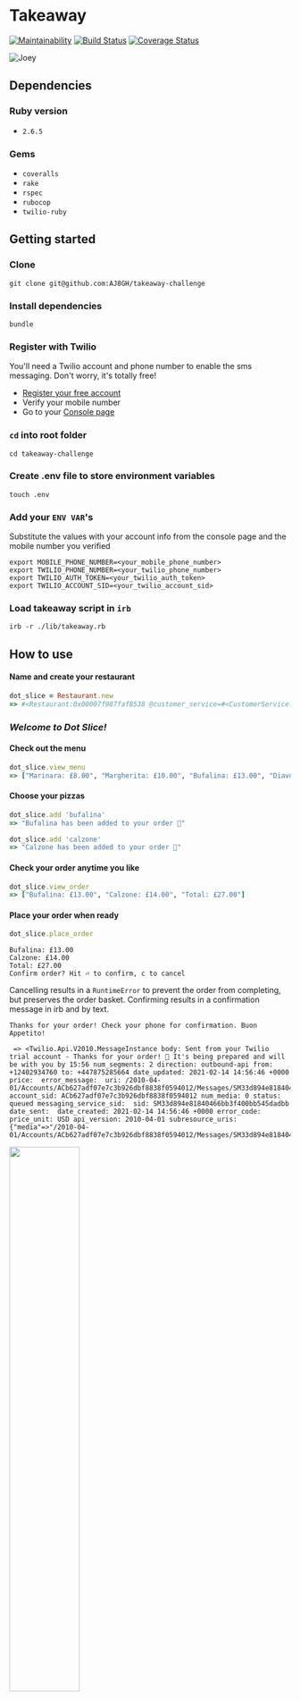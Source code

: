 # Takeaway

[![Maintainability](https://api.codeclimate.com/v1/badges/79727ec5f4c93807146c/maintainability)](https://codeclimate.com/github/AJ8GH/takeaway-challenge/maintainability) [![Build Status](https://travis-ci.com/AJ8GH/takeaway-challenge.svg?branch=master)](https://travis-ci.com/AJ8GH/takeaway-challenge) [![Coverage Status](https://coveralls.io/repos/github/AJ8GH/takeaway-challenge/badge.svg?branch=master)](https://coveralls.io/github/AJ8GH/takeaway-challenge?branch=master)

![Joey](https://media.giphy.com/media/jn2iXu2HRpMuovBrrV/giphy.gif)

## Dependencies

### Ruby version
- `2.6.5`

### Gems
- `coveralls`
- `rake`
- `rspec`
- `rubocop`
- `twilio-ruby`

## Getting started

### Clone

```shell
git clone git@github.com:AJ8GH/takeaway-challenge
```

### Install dependencies

```shell
bundle
```

### Register with Twilio

You'll need a Twilio account and phone number to enable the sms messaging. Don't worry, it's totally free!
- [Register your free account](https://www.twilio.com/try-twilio)
- Verify your mobile number
- Go to your [Console page](https://www.twilio.com/console)

### `cd` into root folder
```shell
cd takeaway-challenge
```

### Create .env file to store environment variables
```shell
touch .env
```

### Add your `ENV VAR`'s
Substitute the values with your account info from the console page and the  mobile number you verified

```
export MOBILE_PHONE_NUMBER=<your_mobile_phone_number>
export TWILIO_PHONE_NUMBER=<your_twilio_phone_number>
export TWILIO_AUTH_TOKEN=<your_twilio_auth_token>
export TWILIO_ACCOUNT_SID=<your_twilio_account_sid>
```

### Load takeaway script in `irb`
```shell
irb -r ./lib/takeaway.rb
```

## How to use

#### Name and create your restaurant

```ruby
dot_slice = Restaurant.new
=> #<Restaurant:0x00007f987faf8538 @customer_service=#<CustomerService:0x00007f987faf8470 @client_class=Twilio>, @display=#<Display:0x00007f987faf8448>, @menu={:marinara=>8, :margherita=>10, :bufalina=>13, :diavola=>14, :napoli=>14, :calzone=>14, :fiorentina=>14, :capricciosa=>15}, @order=[]>
```

### _Welcome to Dot Slice!_

#### Check out the menu

```ruby
dot_slice.view_menu
=> ["Marinara: £8.00", "Margherita: £10.00", "Bufalina: £13.00", "Diavola: £14.00", "Napoli: £14.00", "Calzone: £14.00", "Fiorentina: £14.00", "Capricciosa: £15.00"]
```

#### Choose your pizzas

```ruby
dot_slice.add 'bufalina'
=> "Bufalina has been added to your order 🍕"

dot_slice.add 'calzone'
=> "Calzone has been added to your order 🍕"
```

#### Check your order anytime you like

```ruby
dot_slice.view_order
=> ["Bufalina: £13.00", "Calzone: £14.00", "Total: £27.00"]
```

#### Place your order when ready

```ruby
dot_slice.place_order
```
```
Bufalina: £13.00
Calzone: £14.00
Total: £27.00
Confirm order? Hit ⏎ to confirm, c to cancel
```
Cancelling results in a `RuntimeError` to prevent the order from completing, but preserves the order basket. Confirming results in a confirmation message in irb and by text.

```
Thanks for your order! Check your phone for confirmation. Buon Appetito!

 => <Twilio.Api.V2010.MessageInstance body: Sent from your Twilio trial account - Thanks for your order! 🍕 It's being prepared and will be with you by 15:56 num_segments: 2 direction: outbound-api from: +12402934760 to: +447875285664 date_updated: 2021-02-14 14:56:46 +0000 price:  error_message:  uri: /2010-04-01/Accounts/ACb627adf07e7c3b926dbf8838f0594012/Messages/SM33d894e81840466bb3f400bb545dadbb.json account_sid: ACb627adf07e7c3b926dbf8838f0594012 num_media: 0 status: queued messaging_service_sid:  sid: SM33d894e81840466bb3f400bb545dadbb date_sent:  date_created: 2021-02-14 14:56:46 +0000 error_code:  price_unit: USD api_version: 2010-04-01 subresource_uris: {"media"=>"/2010-04-01/Accounts/ACb627adf07e7c3b926dbf8838f0594012/Messages/SM33d894e81840466bb3f400bb545dadbb/Media.json"}>
```

<img src="./IMG_8241.jpeg" width="50%">

#### All classes are designed to have maximum flexibility and extendability using `dependency injection`

`Menu.new` takes optional hash argument of dishes and prices, which overrides the Pizza menu

```ruby
RUBY_MURRAY = { jalfrezi: 11, rice: 3.5, lassi: 4, popadoms: 2.5 }

menu = Menu.new(RUBY_MURRAY)
=> #<Menu:0x00007f987fc482a8 @meals={:jalfrezi=>11, :rice=>3.5, :lassi=>4, :popadoms=>2.5}>

menu.meals
=> {:jalfrezi=>11, :rice=>3.5, :lassi=>4, :popadoms=>2.5}
```

Restaurant takes any hash as a menu argument

```ruby
ruby_murray = Restaurant.new(menu: RUBY_MURRAY) # or Restaurant.new(menu: menu.meals)

=> #<Restaurant:0x00007f987fc7a168 @customer_service=#<CustomerService:0x00007f987fc7a140 @client_class=Twilio>, @display=#<Display:0x00007f987fc7a0f0>, @menu={:jalfrezi=>11, :rice=>3.5, :lassi=>4, :popadoms=>2.5}, @order=[]>

ruby_murray.view_menu
=> ["Jalfrezi: £11.00", "Rice: £3.50", "Lassi: £4.00", "Popadoms: £2.50"]
```

## Reflections

### Techniques applied

- Automated messaging: programming automated sms message sending using `twilio-ruby` through Twilio messaging client
- Domain modelling: translating [user stories](#user-stories) into sequence diagrams into code
- Mocking: using doubles and stubs to test classes in full isolation
- TDD: Test driving the design and build, using red, green refactor approach
- OOD: SRP, Encapsulation, Dependency injection, Polymorphism
- Environment Variables: setting project specific ENV VARs and loading them with `dotenv`
- REST APIs: working with Twilio API

### What went well

- Using new concepts for the first time and making them work:
  - Twilio messaging
  - Setting ENV VARs with Dotenv
  - Working with APIs)
- Feature testing and test driving to focus on user functionality
- Keeping things relatively simple from a design and readability point of view
- Applying encapsulation, SRP, dependency injection

### What to do differently

- Create a meal class or struct
- Build in text-ordering capability
- Even more simplicity and readability
- Using doubles and stubs to mock Twilio but still test the texting methods effectively

```
                            _________
              r==           |       |
           _  //            |  M.A. |   ))))
          |_)//(''''':      |       |
            //  \_____:_____.-------D     )))))
           //   | ===  |   /        \
       .:'//.   \ \=|   \ /  .:'':./    )))))
      :' // ':   \ \ ''..'--:'-.. ':
      '. '' .'    \:.....:--'.-'' .'
       ':..:'                ':..:'

 ```

## User Stories

```
As a customer
So that I can check if I want to order something
I would like to see a list of dishes with prices

As a customer
So that I can order the meal I want
I would like to be able to select some number of several available dishes

As a customer
So that I can verify that my order is correct
I would like to check that the total I have been given matches the sum of the various dishes in my order

As a customer
So that I am reassured that my order will be delivered on time
I would like to receive a text such as "Thank you! Your order was placed and will be delivered before 18:52" after I have ordered
```
